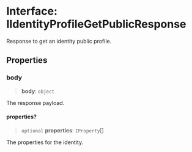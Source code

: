 # Interface: IIdentityProfileGetPublicResponse

Response to get an identity public profile.

## Properties

### body

> **body**: `object`

The response payload.

#### properties?

> `optional` **properties**: `IProperty`[]

The properties for the identity.
